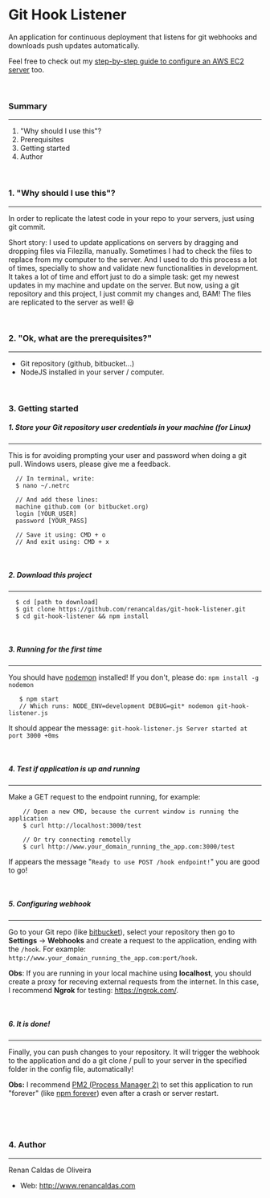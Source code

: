 # Git Hook Listener

An application for continuous deployment that listens for git webhooks and downloads push updates automatically.

Feel free to check out my [step-by-step guide to configure an AWS EC2 server](https://github.com/renancaldas/aws-ec2-guide) too.

&nbsp;

### Summary
---
1. "Why should I use this"?
2. Prerequisites
3. Getting started
4. Author

&nbsp;

### 1. "Why should I use this"?
---
In order to replicate the latest code in your repo to your servers, just using git commit.

Short story: I used to update applications on servers by dragging and dropping files via Filezilla, manually. Sometimes I had to check the files to replace from my computer to the server. And I used to do this process a lot of times, specially to show and validate new functionalities in development. It takes a lot of time and effort just to do a simple task: get my newest updates in my machine and update on the server. But now, using a git repository and this project, I just commit my changes and, BAM! The files are replicated to the server as well! 😃  

&nbsp;

### 2. "Ok, what are the prerequisites?"
---
- Git repository (github, bitbucket...)
- NodeJS installed in your server / computer. 


&nbsp;

### 3. Getting started
##### 1. Store your Git repository user credentials in your machine (for Linux)
---
This is for avoiding prompting your user and password when doing a git pull. Windows users, please give me a feedback.

```
  // In terminal, write:
  $ nano ~/.netrc
  
  // And add these lines:
  machine github.com (or bitbucket.org)
  login [YOUR_USER]
  password [YOUR_PASS]
  
  // Save it using: CMD + o
  // And exit using: CMD + x
```

&nbsp;

##### 2. Download this project
---
```
  $ cd [path to download]
  $ git clone https://github.com/renancaldas/git-hook-listener.git
  $ cd git-hook-listener && npm install
```

&nbsp;

##### 3. Running for the first time
---
You should have [nodemon](https://github.com/remy/nodemon) installed! If you don't, please do: `npm install -g nodemon`
```
   $ npm start
   // Which runs: NODE_ENV=development DEBUG=git* nodemon git-hook-listener.js
```
It should appear the message: `git-hook-listener.js Server started at port 3000 +0ms`

&nbsp;

##### 4. Test if application is up and running
---
Make a GET request to the endpoint running, for example: 
```
    // Open a new CMD, because the current window is running the application
    $ curl http://localhost:3000/test

    // Or try connecting remotelly
    $ curl http://www.your_domain_running_the_app.com:3000/test
```

If appears the message "`Ready to use POST /hook endpoint!`" you are good to go!

&nbsp;

##### 5. Configuring webhook
---
Go to your Git repo (like [bitbucket](https://bitbucket.org/)), select your repository then go to **Settings** -> **Webhooks** and create a request to the application, ending with the `/hook`. For example: `http://www.your_domain_running_the_app.com:port/hook`. 

**Obs**: If you are running in your local machine using **localhost**, you should create a proxy for receving external requests from the internet. In this case, I recommend **Ngrok** for testing: https://ngrok.com/.

&nbsp;

##### 6. It is done!
---
Finally, you can push changes to your repository. It will trigger the webhook to the application and do a git clone / pull to your server in the specified folder in the config file, automatically! 

**Obs:** I recommend [PM2 (Process Manager 2)](https://github.com/Unitech/pm2) to set this application to run "forever" (like [npm forever](https://www.npmjs.com/package/forever)) even after a crash or server restart.

&nbsp;

&nbsp;


### 4. Author
---
Renan Caldas de Oliveira

- Web: http://www.renancaldas.com
